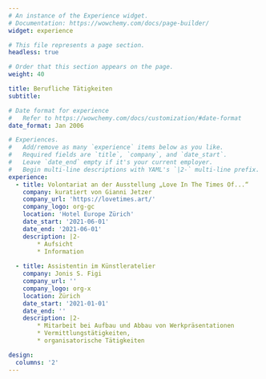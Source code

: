 ```yaml
---
# An instance of the Experience widget.
# Documentation: https://wowchemy.com/docs/page-builder/
widget: experience

# This file represents a page section.
headless: true

# Order that this section appears on the page.
weight: 40

title: Berufliche Tätigkeiten
subtitle:

# Date format for experience
#   Refer to https://wowchemy.com/docs/customization/#date-format
date_format: Jan 2006

# Experiences.
#   Add/remove as many `experience` items below as you like.
#   Required fields are `title`, `company`, and `date_start`.
#   Leave `date_end` empty if it's your current employer.
#   Begin multi-line descriptions with YAML's `|2-` multi-line prefix.
experience:
  - title: Volontariat an der Ausstellung „Love In The Times Of...“
    company: kuratiert von Gianni Jetzer
    company_url: 'https://lovetimes.art/'
    company_logo: org-gc
    location: 'Hotel Europe Zürich'
    date_start: '2021-06-01'
    date_end: '2021-06-01'
    description: |2-       
        * Aufsicht
        * Information
        
  - title: Assistentin im Künstleratelier 
    company: Jonis S. Figi
    company_url: ''
    company_logo: org-x
    location: Zürich
    date_start: '2021-01-01'
    date_end: ''
    description: |2-
        * Mitarbeit bei Aufbau und Abbau von Werkpräsentationen
        * Vermittlungstätigkeiten,
        * organisatorische Tätigkeiten

design:
  columns: '2'
---
```

